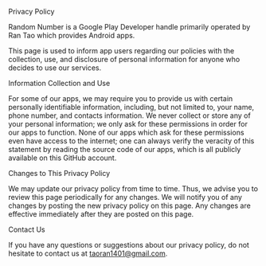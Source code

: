 Privacy Policy

Random Number is a Google Play Developer handle primarily operated by Ran Tao which provides Android apps.

This page is used to inform app users regarding our policies with the collection, use, and disclosure of personal information for anyone who decides to use our services.

Information Collection and Use

For some of our apps, we may require you to provide us with certain personally identifiable information, including, but not limited to, your name, phone number, and contacts information. We never collect or store any of your personal information; we only ask for these permissions in order for our apps to function. None of our apps which ask for these permissions even have access to the internet; one can always verify the veracity of this statement by reading the source code of our apps, which is all publicly available on this GitHub account.

Changes to This Privacy Policy

We may update our privacy policy from time to time. Thus, we advise you to review this page periodically for any changes. We will notify you of any changes by posting the new privacy policy on this page. Any changes are effective immediately after they are posted on this page.

Contact Us

If you have any questions or suggestions about our privacy policy, do not hesitate to contact us at taoran1401@gmail.com.

